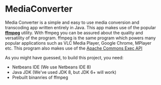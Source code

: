 MediaConverter
==============

Media Converter is a simple and easy to use media conversion and transcoding app written entirely in Java.
This app makes use of the popular [**__ffmpeg__**](http://ffmpeg.org "FFMpeg Project Homepage") utility. With ffmpeg you can be assured about the quality and versatility of the program.
ffmpeg is the same program which powers many popular applications such as VLC Media Player, Google Chrome, MPlayer etc. This program also makes use of the [Apache Commons Exec API](http://commons.apache.org/proper/commons-exec/)

As you might have guessed, to build this project, you need:
* Netbeans IDE (We use Netbeans IDE 8)
* Java JDK (We've used JDK 8, but JDK 6+ will work)
* Prebuilt binanries of ffmpeg

